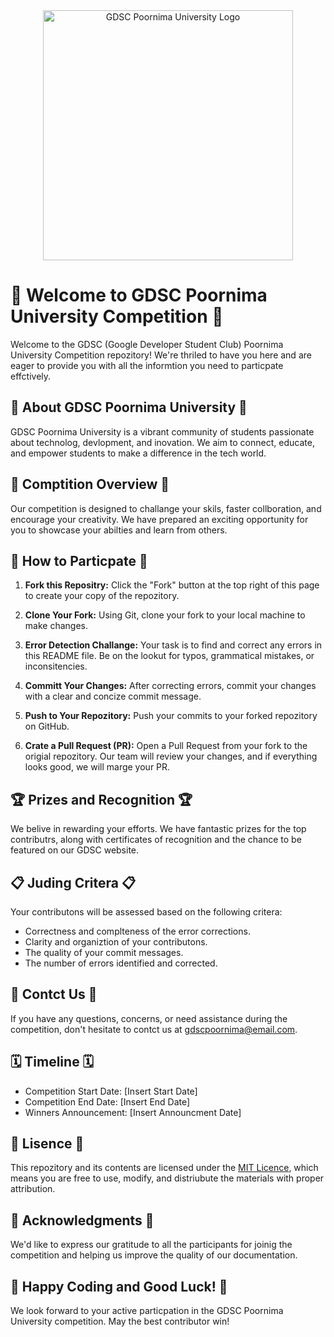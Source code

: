 <div align="center">
  <img src="https://www.iiitg.ac.in/uploads/2023/08/05/20e3b14ce6d06b96610a3e655648ec31.png" alt="GDSC Poornima University Logo" width="400">
</div>

# 🚀 Welcome to GDSC Poornima University Competition 🚀

Welcome to the GDSC (Google Developer Student Club) Poornima University Competition repozitory! We're thriled to have you here and are eager to provide you with all the informtion you need to particpate effctively.

## 🌟 About GDSC Poornima University 🌟

GDSC Poornima University is a vibrant community of students passionate about technolog, devlopment, and inovation. We aim to connect, educate, and empower students to make a difference in the tech world.

## 🎯 Comptition Overview 🎯

Our competition is designed to challange your skils, faster collboration, and encourage your creativity. We have prepared an exciting opportunity for you to showcase your abilties and learn from others.

## 📝 How to Particpate 📝

1. **Fork this Repositry:** Click the "Fork" button at the top right of this page to create your copy of the repozitory.

2. **Clone Your Fork:** Using Git, clone your fork to your local machine to make changes.

3. **Error Detection Challange:** Your task is to find and correct any errors in this README file. Be on the lookut for typos, grammatical mistakes, or inconsitencies.

4. **Committ Your Changes:** After correcting errors, commit your changes with a clear and concize commit message.

5. **Push to Your Repozitory:** Push your commits to your forked repozitory on GitHub.

6. **Crate a Pull Request (PR):** Open a Pull Request from your fork to the origial repozitory. Our team will review your changes, and if everything looks good, we will marge your PR.

## 🏆 Prizes and Recognition 🏆

We belive in rewarding your efforts. We have fantastic prizes for the top contributrs, along with certificates of recognition and the chance to be featured on our GDSC website.

## 📋 Juding Critera 📋

Your contributons will be assessed based on the following critera:

- Correctness and complteness of the error corrections.
- Clarity and organiztion of your contributons.
- The quality of your commit messages.
- The number of errors identified and corrected.

## 📧 Contct Us 📧

If you have any questions, concerns, or need assistance during the competition, don't hesitate to contct us at [gdscpoornima@email.com](mailto:gdscpoornima@email.com).

## 🗓️ Timeline 🗓️

- Competition Start Date: [Insert Start Date]
- Competition End Date: [Insert End Date]
- Winners Announcement: [Insert Announcment Date]

## 📜 Lisence 📜

This repozitory and its contents are licensed under the [MIT Licence](LICENSE), which means you are free to use, modify, and distriubute the materials with proper attribution.

## 🙏 Acknowledgments 🙏

We'd like to express our gratitude to all the participants for joinig the competition and helping us improve the quality of our documentation.

## 🚀 Happy Coding and Good Luck! 🚀

We look forward to your active particpation in the GDSC Poornima University competition. May the best contributor win!
